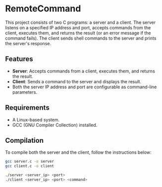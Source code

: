 # RemoteCommand

This project consists of two C programs: a server and a client. The server listens on a specified IP address and port, accepts commands from the client, executes them, and returns the result (or an error message if the command fails). The client sends shell commands to the server and prints the server's response.

## Features
- **Server**: Accepts commands from a client, executes them, and returns the result.
- **Client**: Sends a command to the server and displays the result.
- Both the server IP address and port are configurable as command-line parameters.

## Requirements
- A Linux-based system.
- GCC (GNU Compiler Collection) installed.

## Compilation

To compile both the server and the client, follow the instructions below:

```bash
gcc server.c -o server
gcc client.c -o client

./server <server_ip> <port>
./client <server_ip> <port> <command>
